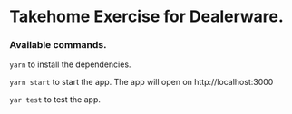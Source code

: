 # Takehome Exercise for Dealerware.

### Available commands.

`yarn` to install the dependencies.

`yarn start` to start the app. The app will open on http://localhost:3000

`yar test` to test the app.
